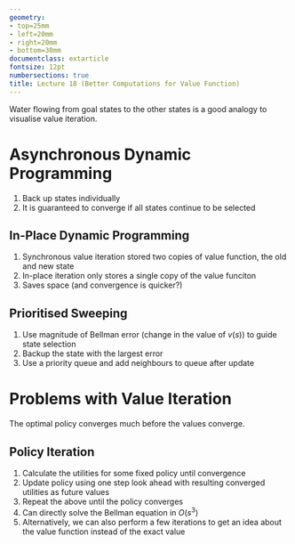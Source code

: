 ```yaml
---
geometry:
- top=25mm
- left=20mm
- right=20mm
- bottom=30mm
documentclass: extarticle
fontsize: 12pt
numbersections: true
title: Lecture 18 (Better Computations for Value Function)
--- 
```


Water flowing from goal states to the other states is a good analogy to visualise value iteration.

# Asynchronous Dynamic Programming
1. Back up states individually
1. It is guaranteed to converge if all states continue to be selected

## In-Place Dynamic Programming
1. Synchronous value iteration stored two copies of value function, the old and new state
1. In-place iteration only stores a single copy of the value funciton
1. Saves space (and convergence is quicker?)

## Prioritised Sweeping
1. Use magnitude of Bellman error (change in the value of $v(s)$) to guide state selection
1. Backup the state with the largest error
1. Use a priority queue and add neighbours to queue after update

# Problems with Value Iteration
The optimal policy converges much before the values converge.

## Policy Iteration
1. Calculate the utilities for some fixed policy until convergence
1. Update policy using one step look ahead with resulting converged utilities as future values
1. Repeat the above until the policy converges
1. Can directly solve the Bellman equation in $O(s^3)$
1. Alternatively, we can also perform a few iterations to get an idea about the value function instead of the exact value
